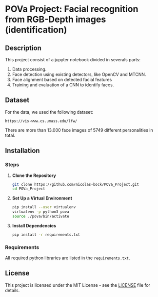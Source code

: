 # POVa Project: Facial recognition from RGB-Depth images (identification)

## Description
This project consist of a jupyter notebook divided in severals parts:

1. Data processing.
2. Face detection using existing detectors, like OpenCV and MTCNN.
3. Face alignment based on detected facial features
4. Training and evaluation of a CNN to identify faces.

## Dataset
For the data, we used the following dataset:

``https://vis-www.cs.umass.edu/lfw/``

There are more than 13.000 face images of 5749 different personalities in total.

## Installation
### Steps
1. **Clone the Repository**

   ```bash
   git clone https://github.com/nicolas-bock/POVa_Project.git
   cd POVa_Project
   ```

2. **Set Up a Virtual Environment**

   ```bash
   pip install --user virtualenv
   virtualenv -p python3 pova
   source ./pova/bin/activate
   ```

3. **Install Dependencies**

   ```bash
   pip install -r requirements.txt
   ```

### Requirements
All required python libraries are listed in the ``requirements.txt``.

## License

This project is licensed under the MIT License - see the [LICENSE](LICENSE) file for details.
